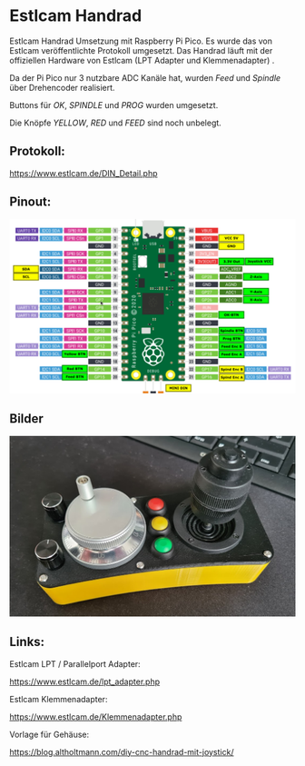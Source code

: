 # Estlcam Handrad

Estlcam Handrad Umsetzung mit Raspberry Pi Pico. Es wurde das von Estlcam veröffentlichte Protokoll umgesetzt. Das Handrad läuft mit der offiziellen Hardware von Estlcam (LPT Adapter und Klemmenadapter) .

Da der Pi Pico nur 3 nutzbare ADC Kanäle hat, wurden *Feed* und *Spindle* über Drehencoder realisiert.

Buttons für *OK*, *SPINDLE* und *PROG* wurden umgesetzt.

Die Knöpfe *YELLOW*, *RED* und *FEED* sind noch unbelegt.


## Protokoll:

https://www.estlcam.de/DIN_Detail.php


## Pinout:

![Pinout](doc/pi_pico_pinout.png)


## Bilder


![Pinout](doc/images/handrad001.png)

## Links:

Estlcam LPT / Parallelport Adapter:

https://www.estlcam.de/lpt_adapter.php

Estlcam Klemmenadapter:

https://www.estlcam.de/Klemmenadapter.php
 

Vorlage für Gehäuse:

https://blog.altholtmann.com/diy-cnc-handrad-mit-joystick/
